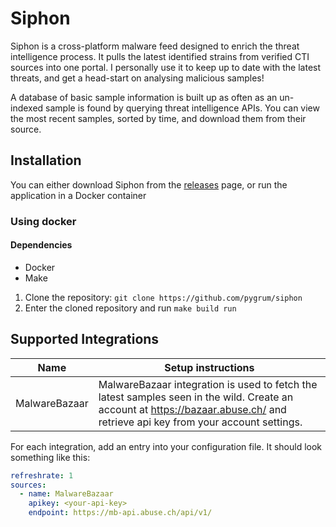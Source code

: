 # Siphon

Siphon is a cross-platform malware feed designed to enrich
the threat intelligence process. It pulls the latest identified strains from
verified CTI sources into one portal. 
I personally use it to keep up to date with the latest threats, and get a head-start
on analysing malicious samples!

A database of basic sample information is built up as often as an un-indexed sample 
is found by querying threat intelligence APIs. You can view the most recent samples,
sorted by time, and download them from their source.

## Installation

You can either download Siphon from the [releases](https://github.com/pygurm/siphon/releases/latest)
page, or run the application in a Docker container

### Using docker
#### Dependencies
- Docker
- Make

1. Clone the repository: `git clone https://github.com/pygrum/siphon`
2. Enter the cloned repository and run `make build run`

## Supported Integrations

| Name          | Setup instructions                                                                                                                                                             |
|---------------|--------------------------------------------------------------------------------------------------------------------------------------------------------------------------------|
| MalwareBazaar | MalwareBazaar integration is used to fetch the latest samples seen in the wild. Create an account at https://bazaar.abuse.ch/ and retrieve api key from your account settings. |

For each integration, add an entry into your configuration file. It should look something like
this:

```yaml
refreshrate: 1
sources:
  - name: MalwareBazaar
    apikey: <your-api-key>
    endpoint: https://mb-api.abuse.ch/api/v1/
```